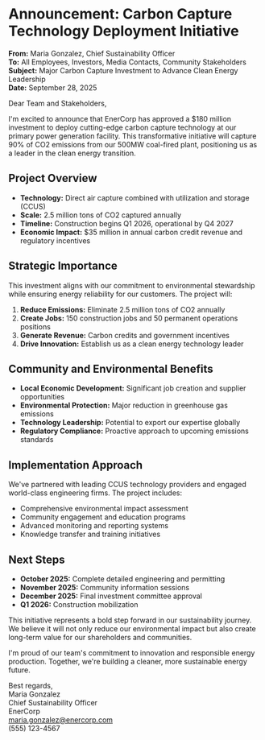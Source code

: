 # Announcement: Carbon Capture Technology Deployment Initiative

**From:** Maria Gonzalez, Chief Sustainability Officer  
**To:** All Employees, Investors, Media Contacts, Community Stakeholders  
**Subject:** Major Carbon Capture Investment to Advance Clean Energy Leadership  
**Date:** September 28, 2025  

Dear Team and Stakeholders,

I'm excited to announce that EnerCorp has approved a $180 million investment to deploy cutting-edge carbon capture technology at our primary power generation facility. This transformative initiative will capture 90% of CO2 emissions from our 500MW coal-fired plant, positioning us as a leader in the clean energy transition.

## Project Overview
- **Technology:** Direct air capture combined with utilization and storage (CCUS)
- **Scale:** 2.5 million tons of CO2 captured annually
- **Timeline:** Construction begins Q1 2026, operational by Q4 2027
- **Economic Impact:** $35 million in annual carbon credit revenue and regulatory incentives

## Strategic Importance
This investment aligns with our commitment to environmental stewardship while ensuring energy reliability for our customers. The project will:

1. **Reduce Emissions:** Eliminate 2.5 million tons of CO2 annually
2. **Create Jobs:** 150 construction jobs and 50 permanent operations positions
3. **Generate Revenue:** Carbon credits and government incentives
4. **Drive Innovation:** Establish us as a clean energy technology leader

## Community and Environmental Benefits
- **Local Economic Development:** Significant job creation and supplier opportunities
- **Environmental Protection:** Major reduction in greenhouse gas emissions
- **Technology Leadership:** Potential to export our expertise globally
- **Regulatory Compliance:** Proactive approach to upcoming emissions standards

## Implementation Approach
We've partnered with leading CCUS technology providers and engaged world-class engineering firms. The project includes:

- Comprehensive environmental impact assessment
- Community engagement and education programs
- Advanced monitoring and reporting systems
- Knowledge transfer and training initiatives

## Next Steps
- **October 2025:** Complete detailed engineering and permitting
- **November 2025:** Community information sessions
- **December 2025:** Final investment committee approval
- **Q1 2026:** Construction mobilization

This initiative represents a bold step forward in our sustainability journey. We believe it will not only reduce our environmental impact but also create long-term value for our shareholders and communities.

I'm proud of our team's commitment to innovation and responsible energy production. Together, we're building a cleaner, more sustainable energy future.

Best regards,  
Maria Gonzalez  
Chief Sustainability Officer  
EnerCorp  
maria.gonzalez@enercorp.com  
(555) 123-4567